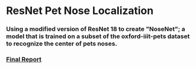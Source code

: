 # ResNet Pet Nose Localization

### Using a modified version of ResNet 18 to create "NoseNet"; a model that is trained on a subset of the oxford-iiit-pets dataset to recognize the center of pets noses.

### [Final Report](ELEC475_Lab5_Report.pdf) 
